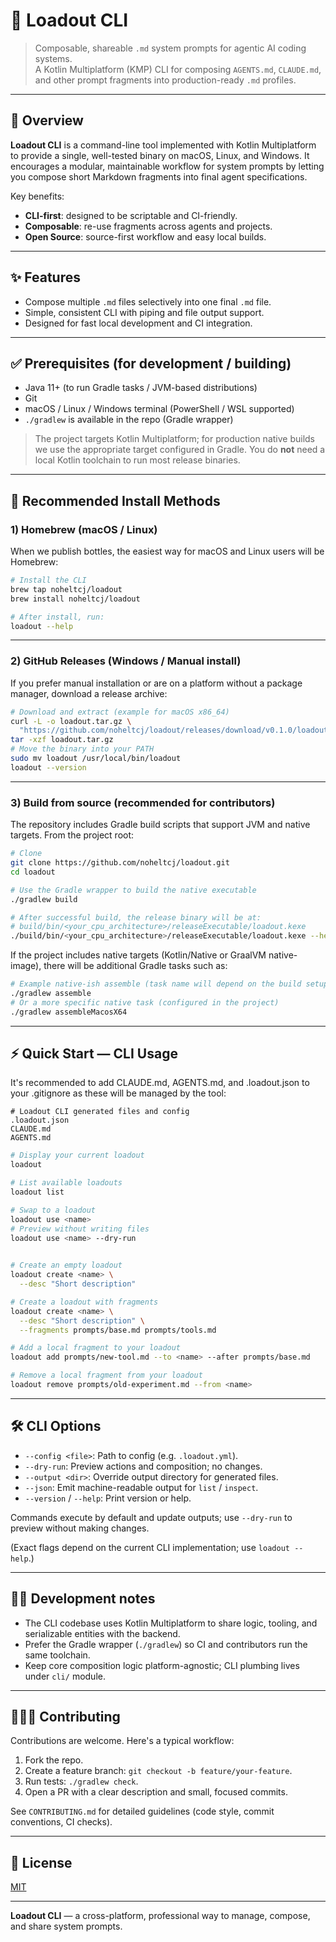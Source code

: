 # 🎒 Loadout CLI

> Composable, shareable `.md` system prompts for agentic AI coding systems.  
> A Kotlin Multiplatform (KMP) CLI for composing `AGENTS.md`, `CLAUDE.md`, and other prompt fragments into production-ready `.md` profiles.

---

## 📖 Overview

**Loadout CLI** is a command-line tool implemented with Kotlin Multiplatform to provide a single, well-tested binary on macOS, Linux, and Windows. It encourages a modular, maintainable workflow for system prompts by letting you compose short Markdown fragments into final agent specifications.

Key benefits:
- **CLI-first**: designed to be scriptable and CI-friendly.
- **Composable**: re-use fragments across agents and projects.
- **Open Source**: source-first workflow and easy local builds.

---

## ✨ Features

- Compose multiple `.md` files selectively into one final `.md` file.
- Simple, consistent CLI with piping and file output support.
- Designed for fast local development and CI integration.

---

## ✅ Prerequisites (for development / building)

- Java 11+ (to run Gradle tasks / JVM-based distributions)
- Git
- macOS / Linux / Windows terminal (PowerShell / WSL supported)
- `./gradlew` is available in the repo (Gradle wrapper)

> The project targets Kotlin Multiplatform; for production native builds we use the appropriate target configured in Gradle. You do **not** need a local Kotlin toolchain to run most release binaries.

---

## 🚀 Recommended Install Methods

### 1) Homebrew (macOS / Linux)
When we publish bottles, the easiest way for macOS and Linux users will be Homebrew:

```bash
# Install the CLI
brew tap noheltcj/loadout
brew install noheltcj/loadout

# After install, run:
loadout --help
```

---

### 2) GitHub Releases (Windows / Manual install)
If you prefer manual installation or are on a platform without a package manager, download a release archive:

```bash
# Download and extract (example for macOS x86_64)
curl -L -o loadout.tar.gz \
  "https://github.com/noheltcj/loadout/releases/download/v0.1.0/loadout-cli-mingw-x86.tar.gz"
tar -xzf loadout.tar.gz
# Move the binary into your PATH
sudo mv loadout /usr/local/bin/loadout
loadout --version
```

---

### 3) Build from source (recommended for contributors)

The repository includes Gradle build scripts that support JVM and native targets. From the project root:

```bash
# Clone
git clone https://github.com/noheltcj/loadout.git
cd loadout

# Use the Gradle wrapper to build the native executable
./gradlew build

# After successful build, the release binary will be at:
# build/bin/<your_cpu_architecture>/releaseExecutable/loadout.kexe
./build/bin/<your_cpu_architecture>/releaseExecutable/loadout.kexe --help
```

If the project includes native targets (Kotlin/Native or GraalVM native-image), there will be additional Gradle tasks such as:

```bash
# Example native-ish assemble (task name will depend on the build setup)
./gradlew assemble
# Or a more specific native task (configured in the project)
./gradlew assembleMacosX64
```

---

## ⚡ Quick Start — CLI Usage

It's recommended to add CLAUDE.md, AGENTS.md, and .loadout.json to your .gitignore as these will be managed by the tool:

```gitignore
# Loadout CLI generated files and config
.loadout.json
CLAUDE.md
AGENTS.md
```

```bash
# Display your current loadout
loadout

# List available loadouts
loadout list

# Swap to a loadout
loadout use <name>
# Preview without writing files
loadout use <name> --dry-run
 

# Create an empty loadout
loadout create <name> \
  --desc "Short description"

# Create a loadout with fragments
loadout create <name> \
  --desc "Short description" \
  --fragments prompts/base.md prompts/tools.md

# Add a local fragment to your loadout
loadout add prompts/new-tool.md --to <name> --after prompts/base.md

# Remove a local fragment from your loadout
loadout remove prompts/old-experiment.md --from <name>
```

---

## 🛠 CLI Options
- `--config <file>`: Path to config (e.g. `.loadout.yml`).
- `--dry-run`: Preview actions and composition; no changes.
- `--output <dir>`: Override output directory for generated files.
- `--json`: Emit machine-readable output for `list` / `inspect`.
- `--version` / `--help`: Print version or help.

Commands execute by default and update outputs; use `--dry-run` to preview without making changes.

(Exact flags depend on the current CLI implementation; use `loadout --help`.)

---

## 🧑‍💻 Development notes

- The CLI codebase uses Kotlin Multiplatform to share logic, tooling, and serializable entities with the backend.
- Prefer the Gradle wrapper (`./gradlew`) so CI and contributors run the same toolchain.
- Keep core composition logic platform-agnostic; CLI plumbing lives under `cli/` module.

---

## 🧑‍🤝‍🧑 Contributing

Contributions are welcome. Here's a typical workflow:

1. Fork the repo.
2. Create a feature branch: `git checkout -b feature/your-feature`.
3. Run tests: `./gradlew check`.
4. Open a PR with a clear description and small, focused commits.

See `CONTRIBUTING.md` for detailed guidelines (code style, commit conventions, CI checks).

---

## 📜 License

[MIT](LICENSE)

---

**Loadout CLI** — a cross-platform, professional way to manage, compose, and share system prompts.
